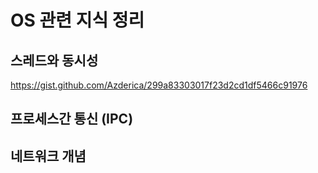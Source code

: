 # OS 관련 지식 정리

## 스레드와 동시성

https://gist.github.com/Azderica/299a83303017f23d2cd1df5466c91976


## 프로세스간 통신 (IPC)


## 네트워크 개념
